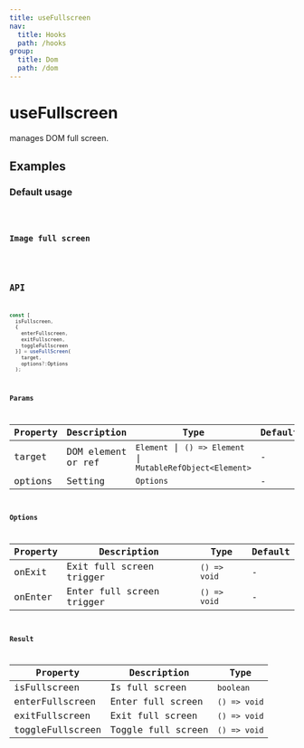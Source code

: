 ```yaml
---
title: useFullscreen
nav:
  title: Hooks
  path: /hooks
group:
  title: Dom
  path: /dom
---
```


# useFullscreen

manages DOM full screen.

## Examples

### Default usage

<code src="./demo/demo1.tsx" />

### Image full screen

<code src="./demo/demo2.tsx" />

## API

```typescript
const [
  isFullscreen, 
  {
    enterFullscreen, 
    exitFullscreen, 
    toggleFullscreen 
  }] = useFullScreen(
    target,
    options?:Options
  );
```

### Params

| Property | Description        | Type                                                        | Default |
|----------|--------------------|-------------------------------------------------------------|---------|
| target   | DOM element or ref | `Element` \| `() => Element` \| `MutableRefObject<Element>` | -       |
| options  | Setting            | `Options`                                                   | -       |

### Options

| Property | Description               | Type         | Default |
|----------|---------------------------|--------------|---------|
| onExit   | Exit full screen trigger  | `() => void` | -       |
| onEnter  | Enter full screen trigger | `() => void` | -       |

### Result

| Property         | Description        | Type         |
|------------------|--------------------|--------------|
| isFullscreen     | Is full screen     | `boolean`    |
| enterFullscreen  | Enter full screen  | `() => void` |
| exitFullscreen   | Exit full screen   | `() => void` |
| toggleFullscreen | Toggle full screen | `() => void` |
